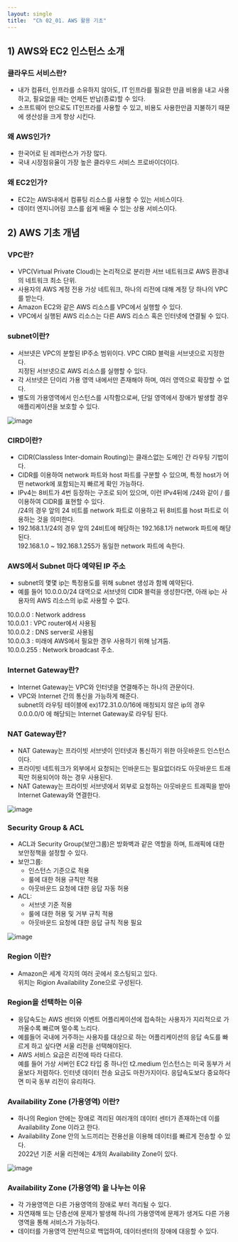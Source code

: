 ```yaml
---
layout: single
title:  "Ch 02_01. AWS 활용 기초"
---
```


## 1) AWS와 EC2 인스턴스 소개

### 클라우드 서비스란?
- 내가 컴퓨터, 인프라를 소유하지 않아도, IT 인프라를 필요한 만큼 비용을 내고 사용하고, 필요없을 때는 언제든 반납(종료)할 수 있다.
- 소프트웨어 만으로도 IT인프라를 사용할 수 있고, 비용도 사용한만큼 지불하기 때문에 생산성을 크게 향상 시킨다.

### 왜 AWS인가?
- 한국어로 된 레퍼런스가 가장 많다.
- 국내 시장점유율이 가장 높은 클라우드 서비스 프로바이더이다.

### 왜 EC2인가?
- EC2는 AWS내에서 컴퓨팅 리소스를 사용할 수 있는 서비스이다.
- 데이터 엔지니어링 코스를 쉽게 배울 수 있는 상용 서비스이다.

## 2) AWS 기초 개념

### VPC란?
- VPC(Virtual Private Cloud)는 논리적으로 분리한 서브 네트워크로 AWS 환경내의 네트워크 최소 단위.
- 사용자의 AWS 계정 전용 가상 네트워크, 하나의 리전에 대해 계정 당 하나의 VPC를 받는다.
- Amazon EC2와 같은 AWS 리소스를 VPC에서 실행할 수 있다.
- VPC에서 실행된 AWS 리소스는 다른 AWS 리소스 혹은 인터넷에 연결될 수 있다.

### subnet이란?
- 서브넷은 VPC의 분할된 IP주소 범위이다.    VPC CIRD 블럭을 서브넷으로 지정한다.   
지정된 서브넷으로 AWS 리소스를 실행할 수 있다.
- 각 서브넷은 단이리 가용 영역 내에서만 존재해야 하며, 여러 영역으로 확장할 수 없다.
- 별도의 가용영역에서 인스턴스를 시작함으로써, 단일 영역에서 장애가 발생할 경우 애플리케이션을 보호할 수 있다.

![image](https://user-images.githubusercontent.com/55589616/184460675-08eba205-d97a-4924-8c0c-a0ff505e9f63.png)


### CIRD이란?
- CIDR(Classless Inter-domain Routing)는 클래스없는 도메인 간 라우팅 기법이다.
- CIDR를 이용하여 network 파트와 host 파트를 구분할 수 있으며, 특정 host가 어떤 network에 포함되는지 빠르게 확인 가능하다.
- IPv4는 8비트가 4번 등장하는 구조로 되어 있으며, 이런 IPv4뒤에 /24와 같이 / 를 이용하여 CIDR를 표현할 수 있다.   
/24의 경우 앞의 24 비트를 network 파트로 이용하고 뒤 8비트를 host 파트로 이용하는 것을 의미한다.
- 192.168.1.1/24의 경우 앞의 24비트에 해당하는 192.168.1가 network 파트에 해당된다.   
192.168.1.0 ~ 192.168.1.255가 동일한 network 파트에 속한다.

### AWS에서 Subnet 마다 예약된 IP 주소
- subnet의 몇몇 ip는 특정용도를 위해 subnet 생성과 함께 예약된다.
- 예를 들어 10.0.0.0/24 대역으로 서브넷의 CIDR 블럭을 생성한다면, 아래 ip는 사용자의 AWS 리소스의 ip로 사용할 수 없다.
   
10.0.0.0 : Network address   
10.0.0.1 : VPC router에서 사용됨   
10.0.0.2 : DNS server로 사용됨   
10.0.0.3 : 미래에 AWS에서 필요한 경우 사용하기 위해 남겨둠.   
10.0.0.255 : Network broadcast 주소.   

### Internet Gateway란?
- Internet Gateway는 VPC와 인터넷을 연결해주는 하나의 관문이다.
- VPC와 Internet 간의 통신을 가능하게 해준다.   
subnet의 라우팅 테이블에 ex)172.31.0.0/16에 매칭되지 않은 ip의 경우 0.0.0.0/0 에 해당되는 Internet Gateway로 라우팅 된다.

### NAT Gateway란?
- NAT Gateway는 프라이빗 서브넷이 인터넷과 통신하기 위한 아웃바운드 인스턴스이다.
- 프라이빗 네트워크가 외부에서 요청되는 인바운드는 필요없더라도 아웃바운드 트래픽만 허용되어야 하는 경우 사용된다.
- NAT Gateway는 프라이빗 서브넷에서 외부로 요청하는 아웃바운드 트래픽을 받아 Internet Gateway와 연결한다.

![image](https://user-images.githubusercontent.com/55589616/184460713-b6778c24-ec15-4dad-8a66-e12a515f6423.png)

### Security Group & ACL
- ACL과 Security Group(보안그룹)은 방화벽과 같은 역할을 하며, 트래픽에 대한 보안정책을 설정할 수 있다.
- 보안그룹:
    - 인스턴스 기준으로 적용
    - 룰에 대한 허용 규칙만 적용
    - 아웃바운드 요청에 대한 응답 자동 허용
- ACL:
    - 서브넷 기준 적용
    - 룰에 대한 허용 및 거부 규칙 적용
    - 아웃바운드 요청에 대한 응답 규칙 적용 필요

![image](https://user-images.githubusercontent.com/55589616/184460754-31628f67-f726-4bfa-98cb-70394805a0ad.png)

### Region 이란?
- Amazon은 세계 각지의 여러 곳에서 호스팅되고 있다.   
위치는 Rigion Availability Zone으로 구성된다.

### Region을 선택하는 이유
- 응답속도는 AWS 센터와 이벤트 어플리케이션에 접속하는 사용자가 지리적으로 가까울수록 빠르며 멀수록 느리다.
- 예를들어 국내에 거주하는 사용자를 대상으로 하는 어플리케이션의 응답 속도를 빠르게 하고 싶다면 서울 리전을 선택해야된다.
- AWS 서비스 요금은 리전에 따라 다르다.   
예를 들어 가상 서버인 EC2 타입 중 하나인 t2.medium 인스턴스는 미국 동부가 서울보다 저렴하다. 인터넷 데이터 전송 요금도 마찬가지이다. 응답속도보다 중요하다면 미국 동부 리전이 유리하다.

### Availability Zone (가용영역) 이란?
- 하나의 Region 안에는 장애로 격리된 여러개의 데이터 센터가 존재하는데 이를 Availability Zone 이라고 한다.
- Availability Zone 안의 노드끼리는 전용선을 이용해 데이터를 빠르게 전송할 수 있다.   
2022년 기준 서울 리전에는 4개의 Availability Zone이 있다. 

![image](https://user-images.githubusercontent.com/55589616/184461209-cedd8868-b54e-4d06-ab48-4a14424c8334.png)

### Availability Zone (가용영역) 을 나누는 이유
- 각 가용영역은 다른 가용영역의 장애로 부터 격리될 수 있다.
- 자연재해 또는 단층선에 문제가 발생해 하나의 가용영역에 문제가 생겨도 다른 가용영역을 통해 서비스가 가능하다.
- 데이터를 가용영역 전반적으로 백업하여, 데이터센터의 장애에 대응할 수 있다.

